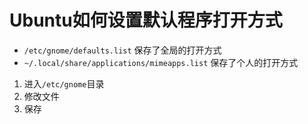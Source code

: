 # Ubuntu如何设置默认程序打开方式

* `/etc/gnome/defaults.list` 保存了全局的打开方式
* `~/.local/share/applications/mimeapps.list` 保存了个人的打开方式

1. 进入`/etc/gnome`目录
2. 修改文件
3. 保存



